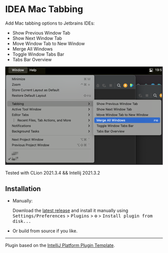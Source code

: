 # IDEA Mac Tabbing

<!-- Plugin description -->
Add Mac tabbing options to Jetbrains IDEs:
- Show Previous Window Tab
- Show Next Window Tab
- Move Window Tab to New Window
- Merge All Windows
- Toggle Window Tabs Bar
- Tabs Bar Overview

![Preview](img/preview.png)

Tested with CLion 2021.3.4 && Intellij 2021.3.2
<!-- Plugin description end -->

## Installation
  
- Manually:

  Download the [latest release](https://github.com/wDCat/idea-mac-tabbing/releases/latest) and install it manually using
  <kbd>Settings/Preferences</kbd> > <kbd>Plugins</kbd> > <kbd>⚙️</kbd> > <kbd>Install plugin from disk...</kbd>

- Or build from source if you like.

---
Plugin based on the [IntelliJ Platform Plugin Template][template].

[template]: https://github.com/JetBrains/intellij-platform-plugin-template
